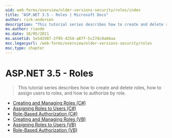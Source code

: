 ```yaml
---
uid: web-forms/overview/older-versions-security/roles/index
title: "ASP.NET 3.5 - Roles | Microsoft Docs"
author: rick-anderson
description: "This tutorial series describes how to create and delete roles, how to assign users to roles, and how to authorize by role."
ms.author: riande
ms.date: 10/05/2011
ms.assetid: 5e542987-2f95-4254-a87f-5c27dc0a66aa
msc.legacyurl: /web-forms/overview/older-versions-security/roles
msc.type: chapter
---
```

ASP.NET 3.5 - Roles
====================
> This tutorial series describes how to create and delete roles, how to assign users to roles, and how to authorize by role.


- [Creating and Managing Roles (C#)](creating-and-managing-roles-cs.md)
- [Assigning Roles to Users (C#)](assigning-roles-to-users-cs.md)
- [Role-Based Authorization (C#)](role-based-authorization-cs.md)
- [Creating and Managing Roles (VB)](creating-and-managing-roles-vb.md)
- [Assigning Roles to Users (VB)](assigning-roles-to-users-vb.md)
- [Role-Based Authorization (VB)](role-based-authorization-vb.md)
